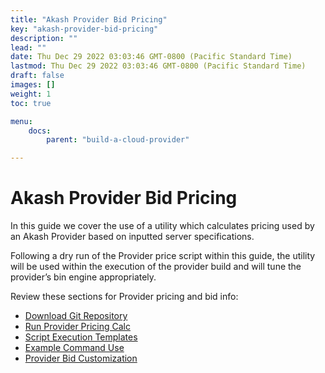 ```yaml
---
title: "Akash Provider Bid Pricing"
key: "akash-provider-bid-pricing"
description: ""
lead: ""
date: Thu Dec 29 2022 03:03:46 GMT-0800 (Pacific Standard Time)
lastmod: Thu Dec 29 2022 03:03:46 GMT-0800 (Pacific Standard Time)
draft: false
images: []
weight: 1
toc: true

menu:
    docs:
        parent: "build-a-cloud-provider"

---
```

Akash Provider Bid Pricing
==========================

In this guide we cover the use of a utility which calculates pricing used by an Akash Provider based on inputted server specifications.

Following a dry run of the Provider price script within this guide, the utility will be used within the execution of the provider build and will tune the provider’s bin engine appropriately.

Review these sections for Provider pricing and bid info:

*   [Download Git Repository](download-git-repository.md)
*   [Run Provider Pricing Calc](run-provider-pricing-calc.md)
*   [Script Execution Templates](script-execution-templates.md)
*   [Example Command Use](example-command-use.md)
*   [Provider Bid Customization](../akash-cloud-provider-build-with-helm-charts/step-6-provider-bid-customization.md)